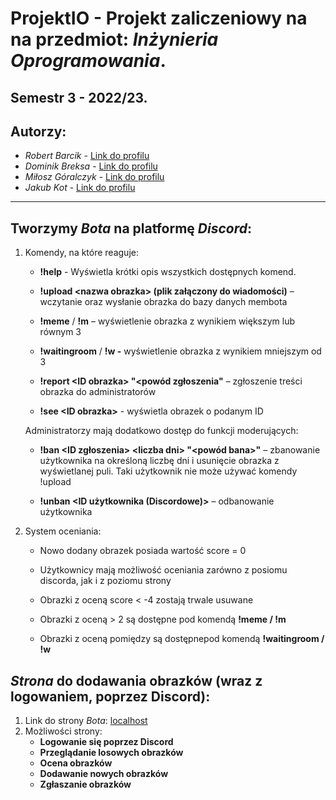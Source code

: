 
# 	**ProjektIO** - Projekt zaliczeniowy na na przedmiot: *Inżynieria Oprogramowania*.
## 	Semestr 3 - 2022/23.
##	Autorzy:
  - *Robert Barcik* - [Link do profilu](https://github.com/DidgetPl)
  - *Dominik Breksa* - [Link do profilu](https://github.com/DominikBreksa)
  - *Miłosz Góralczyk* - [Link do profilu](https://github.com/haarmeggido)
  - *Jakub Kot* - [Link do profilu](https://github.com/Eniterusx)
---
## 	Tworzymy *Bota* na platformę *Discord*:
 1. Komendy, na które reaguje:
 	- **!help** - Wyświetla krótki opis wszystkich dostępnych komend.

	- **!upload \<nazwa obrazka> (plik załączony do wiadomości)** – wczytanie oraz wysłanie obrazka do bazy danych membota

	- **!meme** / **!m** – wyświetlenie obrazka z wynikiem większym lub równym 3

	- **!waitingroom** / **!w -** wyświetlenie obrazka z wynikiem mniejszym od 3

	- **!report \<ID obrazka> "\<powód zgłoszenia"** – zgłoszenie treści obrazka do administratorów
	
	- **!see \<ID obrazka>** -  wyświetla obrazek o podanym ID

	Administratorzy mają dodatkowo dostęp do funkcji moderujących:

	- **!ban \<ID zgłoszenia> \<liczba dni> "<powód bana>"** – zbanowanie użytkownika na określoną liczbę dni i usunięcie obrazka z wyświetlanej puli. Taki użytkownik nie może używać komendy !upload

	- **!unban \<ID użytkownika (Discordowe)>** – odbanowanie użytkownika
	
 2. System oceniania:
 	- Nowo dodany obrazek posiada wartość score = 0
 
 	- Użytkownicy mają możliwość oceniania zarówno z posiomu discorda, jak i z poziomu strony

	- Obrazki z oceną score < -4 zostają trwale usuwane

	- Obrazki z oceną > 2 są dostępne pod komendą **!meme / !m**

	- Obrazki z oceną pomiędzy są dostępnepod komendą **!waitingroom / !w**
	
##	*Strona* do dodawania obrazków (wraz z logowaniem, poprzez Discord):
 1. Link do strony *Bota*:
 	[localhost](http://localhost/)
 2. Możliwości strony:
	- **Logowanie się poprzez Discord**
	- **Przeglądanie losowych obrazków**
	- **Ocena obrazków**
	- **Dodawanie nowych obrazków**
	- **Zgłaszanie obrazków**
